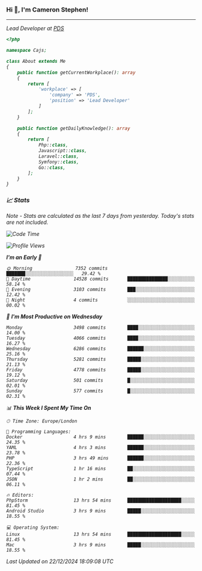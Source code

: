 ### Hi 👋, I'm Cameron Stephen!
<hr>
<p><em>Lead Developer at <a href="https://prindatasolutions.co.uk">PDS</a></p>


```php
<?php

namespace Cajs;

class About extends Me
{
    public function getCurrentWorkplace(): array
    {
        return [
            'workplace' => [
                'company' => 'PDS',
                'position' => 'Lead Developer'
            ]
        ];
    }

    public function getDailyKnowledge(): array
    {
        return [
            Php::class,
            Javascript::class,
            Laravel::class,
            Symfony::class,
            Go::class,
        ];
    }
}
```

### 📈 Stats
<p><em>Note - Stats are calculated as the last 7 days from yesterday. Today's stats are not included.</em></p>


<!--START_SECTION:waka-->
![Code Time](http://img.shields.io/badge/Code%20Time-4%2C151%20hrs%2038%20mins-blue)

![Profile Views](http://img.shields.io/badge/Profile%20Views-0-blue)

**I'm an Early 🐤** 

```text
🌞 Morning                7352 commits        ███████░░░░░░░░░░░░░░░░░░   29.42 % 
🌆 Daytime                14528 commits       ███████████████░░░░░░░░░░   58.14 % 
🌃 Evening                3103 commits        ███░░░░░░░░░░░░░░░░░░░░░░   12.42 % 
🌙 Night                  4 commits           ░░░░░░░░░░░░░░░░░░░░░░░░░   00.02 % 
```
📅 **I'm Most Productive on Wednesday** 

```text
Monday                   3498 commits        ████░░░░░░░░░░░░░░░░░░░░░   14.00 % 
Tuesday                  4066 commits        ████░░░░░░░░░░░░░░░░░░░░░   16.27 % 
Wednesday                6286 commits        ██████░░░░░░░░░░░░░░░░░░░   25.16 % 
Thursday                 5281 commits        █████░░░░░░░░░░░░░░░░░░░░   21.13 % 
Friday                   4778 commits        █████░░░░░░░░░░░░░░░░░░░░   19.12 % 
Saturday                 501 commits         █░░░░░░░░░░░░░░░░░░░░░░░░   02.01 % 
Sunday                   577 commits         █░░░░░░░░░░░░░░░░░░░░░░░░   02.31 % 
```


📊 **This Week I Spent My Time On** 

```text
🕑︎ Time Zone: Europe/London

💬 Programming Languages: 
Docker                   4 hrs 9 mins        ██████░░░░░░░░░░░░░░░░░░░   24.35 % 
YAML                     4 hrs 3 mins        ██████░░░░░░░░░░░░░░░░░░░   23.78 % 
PHP                      3 hrs 49 mins       ██████░░░░░░░░░░░░░░░░░░░   22.36 % 
TypeScript               1 hr 16 mins        ██░░░░░░░░░░░░░░░░░░░░░░░   07.44 % 
JSON                     1 hr 2 mins         ██░░░░░░░░░░░░░░░░░░░░░░░   06.11 % 

🔥 Editors: 
PhpStorm                 13 hrs 54 mins      ████████████████████░░░░░   81.45 % 
Android Studio           3 hrs 9 mins        █████░░░░░░░░░░░░░░░░░░░░   18.55 % 

💻 Operating System: 
Linux                    13 hrs 54 mins      ████████████████████░░░░░   81.45 % 
Mac                      3 hrs 9 mins        █████░░░░░░░░░░░░░░░░░░░░   18.55 % 
```


 Last Updated on 22/12/2024 18:09:08 UTC
<!--END_SECTION:waka-->
